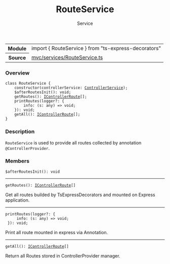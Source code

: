 <header class="symbol-info-header">    <h1 id="routeservice">RouteService</h1>    <label class="symbol-info-type-label service">Service</label>      </header>
<section class="symbol-info">      <table class="is-full-width">        <tbody>        <tr>          <th>Module</th>          <td>            <div class="lang-typescript">                <span class="token keyword">import</span> { RouteService }                 <span class="token keyword">from</span>                 <span class="token string">"ts-express-decorators"</span>                            </div>          </td>        </tr>        <tr>          <th>Source</th>          <td>            <a href="https://romakita.github.io/ts-express-decorators/#//blob/v2.3.4/src/mvc/services/RouteService.ts#L0-L0">                mvc/services/RouteService.ts            </a>        </td>        </tr>                </tbody>      </table>    </section>

### Overview

<pre><code class="typescript-lang"><span class="token keyword">class</span> RouteService <span class="token punctuation">{</span>
    <span class="token keyword">constructor</span><span class="token punctuation">(</span>controllerService<span class="token punctuation">:</span> <a href="#api/common/mvc/controllerservice"><span class="token">ControllerService</span></a><span class="token punctuation">)</span><span class="token punctuation">;</span>
    $<span class="token function">afterRoutesInit</span><span class="token punctuation">(</span><span class="token punctuation">)</span><span class="token punctuation">:</span> <span class="token keyword">void</span><span class="token punctuation">;</span>
    <span class="token function">getRoutes</span><span class="token punctuation">(</span><span class="token punctuation">)</span><span class="token punctuation">:</span> <a href="#api/common/mvc/icontrollerroute"><span class="token">IControllerRoute</span></a><span class="token punctuation">[</span><span class="token punctuation">]</span><span class="token punctuation">;</span>
    <span class="token function">printRoutes</span><span class="token punctuation">(</span>logger?<span class="token punctuation">:</span> <span class="token punctuation">{</span>
        info<span class="token punctuation">:</span> <span class="token punctuation">(</span>s<span class="token punctuation">:</span> <span class="token keyword">any</span><span class="token punctuation">)</span> => <span class="token keyword">void</span><span class="token punctuation">;</span>
    <span class="token punctuation">}</span><span class="token punctuation">)</span><span class="token punctuation">:</span> <span class="token keyword">void</span><span class="token punctuation">;</span>
    <span class="token function">getAll</span><span class="token punctuation">(</span><span class="token punctuation">)</span><span class="token punctuation">:</span> <a href="#api/common/mvc/icontrollerroute"><span class="token">IControllerRoute</span></a><span class="token punctuation">[</span><span class="token punctuation">]</span><span class="token punctuation">;</span>
<span class="token punctuation">}</span></code></pre>

### Description

`RouteService` is used to provide all routes collected by annotation `@ControllerProvider`.

### Members

<div class="method-overview"><pre><code class="typescript-lang">$<span class="token function">afterRoutesInit</span><span class="token punctuation">(</span><span class="token punctuation">)</span><span class="token punctuation">:</span> <span class="token keyword">void</span></code></pre></div>
<hr />
<div class="method-overview"><pre><code class="typescript-lang"><span class="token function">getRoutes</span><span class="token punctuation">(</span><span class="token punctuation">)</span><span class="token punctuation">:</span> <a href="#api/common/mvc/icontrollerroute"><span class="token">IControllerRoute</span></a><span class="token punctuation">[</span><span class="token punctuation">]</span></code></pre></div>
Get all routes builded by TsExpressDecorators and mounted on Express application.
<hr />
<div class="method-overview"><pre><code class="typescript-lang"><span class="token function">printRoutes</span><span class="token punctuation">(</span>logger?<span class="token punctuation">:</span> <span class="token punctuation">{</span>
     info<span class="token punctuation">:</span> <span class="token punctuation">(</span>s<span class="token punctuation">:</span> <span class="token keyword">any</span><span class="token punctuation">)</span> => <span class="token keyword">void</span><span class="token punctuation">;</span>
 <span class="token punctuation">}</span><span class="token punctuation">)</span><span class="token punctuation">:</span> <span class="token keyword">void</span><span class="token punctuation">;</span></code></pre></div>
Print all route mounted in express via Annotation.
<hr />
<div class="method-overview"><pre><code class="typescript-lang"><span class="token function">getAll</span><span class="token punctuation">(</span><span class="token punctuation">)</span><span class="token punctuation">:</span> <a href="#api/common/mvc/icontrollerroute"><span class="token">IControllerRoute</span></a><span class="token punctuation">[</span><span class="token punctuation">]</span></code></pre></div>
Return all Routes stored in ControllerProvider manager.
